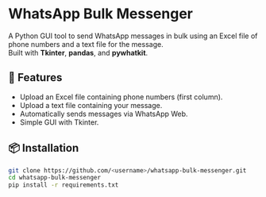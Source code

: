 # WhatsApp Bulk Messenger

A Python GUI tool to send WhatsApp messages in bulk using an Excel file of phone numbers and a text file for the message.  
Built with **Tkinter**, **pandas**, and **pywhatkit**.

## 🚀 Features
- Upload an Excel file containing phone numbers (first column).
- Upload a text file containing your message.
- Automatically sends messages via WhatsApp Web.
- Simple GUI with Tkinter.

## 📦 Installation
```bash
git clone https://github.com/<username>/whatsapp-bulk-messenger.git
cd whatsapp-bulk-messenger
pip install -r requirements.txt
